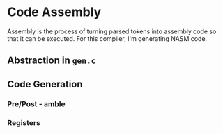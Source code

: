 # Code Assembly
Assembly is the process of turning parsed tokens into assembly code so that it can be executed. For this compiler, I'm generating NASM code.

## Abstraction in `gen.c`

## Code Generation
### Pre/Post - amble 
### Registers